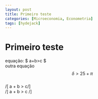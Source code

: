 ```yaml
---
layout: post
title: Primeiro teste
categories: [Microeconomia, Econometria]
tags: [hydejack]
---
```


# Primeiro teste  
equação: $ a+b>c $  
outra equação $$ \delta > 25 + \pi $$  
/[ a + b > c/]  
/] a + b > c /]  

